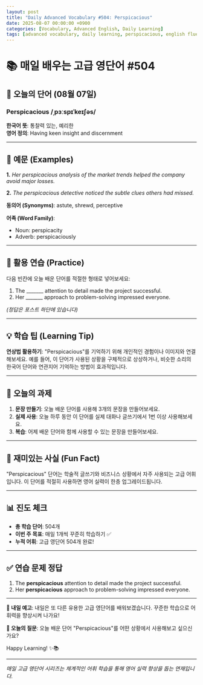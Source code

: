 ```yaml
---
layout: post
title: "Daily Advanced Vocabulary #504: Perspicacious"
date: 2025-08-07 00:00:00 +0900
categories: [Vocabulary, Advanced English, Daily Learning]
tags: [advanced vocabulary, daily learning, perspicacious, english fluency]
---
```


# 📚 **매일 배우는 고급 영단어 #504**

## 🌟 **오늘의 단어 (08월 07일)**

### **Perspicacious** /ˌpɜːspɪˈkeɪʃəs/

**한국어 뜻**: 통찰력 있는, 예리한  
**영어 정의**: Having keen insight and discernment

<!--more-->

---

## 📖 **예문 (Examples)**

**1.** *Her perspicacious analysis of the market trends helped the company avoid major losses.*

**2.** *The perspicacious detective noticed the subtle clues others had missed.*

**동의어 (Synonyms)**: astute, shrewd, perceptive

**어족 (Word Family)**:
- Noun: perspicacity
- Adverb: perspicaciously

---

## 🎯 **활용 연습 (Practice)**

다음 빈칸에 오늘 배운 단어를 적절한 형태로 넣어보세요:

1. The _______ attention to detail made the project successful.
2. Her _______ approach to problem-solving impressed everyone.

*(정답은 포스트 하단에 있습니다)*

---

## 💡 **학습 팁 (Learning Tip)**

**연상법 활용하기**: "Perspicacious"를 기억하기 위해 개인적인 경험이나 이미지와 연결해보세요. 
예를 들어, 이 단어가 사용된 상황을 구체적으로 상상하거나, 비슷한 소리의 한국어 단어와 연관지어 기억하는 방법이 효과적입니다.

---

## 📝 **오늘의 과제**

1. **문장 만들기**: 오늘 배운 단어를 사용해 3개의 문장을 만들어보세요.
2. **실제 사용**: 오늘 하루 동안 이 단어를 실제 대화나 글쓰기에서 1번 이상 사용해보세요.
3. **복습**: 어제 배운 단어와 함께 사용할 수 있는 문장을 만들어보세요.

---

## 🎲 **재미있는 사실 (Fun Fact)**

"Perspicacious" 단어는 학술적 글쓰기와 비즈니스 상황에서 자주 사용되는 고급 어휘입니다. 이 단어를 적절히 사용하면 영어 실력이 한층 업그레이드됩니다.

---

## 📊 **진도 체크**

- **총 학습 단어**: 504개
- **이번 주 목표**: 매일 1개씩 꾸준히 학습하기 ✅
- **누적 어휘**: 고급 영단어 504개 완료!

---

## ✅ **연습 문제 정답**

1. The **perspicacious** attention to detail made the project successful.
2. Her **perspicacious** approach to problem-solving impressed everyone.

---

**🎯 내일 예고**: 내일은 또 다른 유용한 고급 영단어를 배워보겠습니다. 꾸준한 학습으로 어휘력을 향상시켜 나가요!

**💭 오늘의 질문**: 오늘 배운 단어 "Perspicacious"를 어떤 상황에서 사용해보고 싶으신가요? 

Happy Learning! ✨📚

---

*매일 고급 영단어 시리즈는 체계적인 어휘 학습을 통해 영어 실력 향상을 돕는 연재입니다.*
